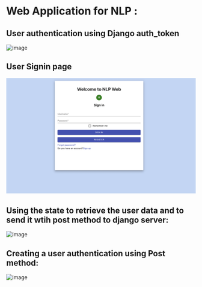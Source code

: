 # Web Application for NLP :
## User authentication using Django auth_token
![image](https://user-images.githubusercontent.com/58775369/146504624-13e59c3c-cd1f-45b9-a2fb-09f5a7148e43.png)

## User Signin page
![image](https://github.com/aimanyounises1/NLP_WEB/blob/master/WEB_NLP/images/signIn.png)
## Using the state to retrieve the user data and to send it wtih post method to django server:
![image](https://user-images.githubusercontent.com/58775369/146249296-7dd8886b-9217-44a4-ab80-6fd6dafb2702.png)

## Creating a user authentication using Post method:
![image](https://user-images.githubusercontent.com/58775369/146248521-70ee5333-4458-4d5b-b5c7-2d71fa95256b.png)
